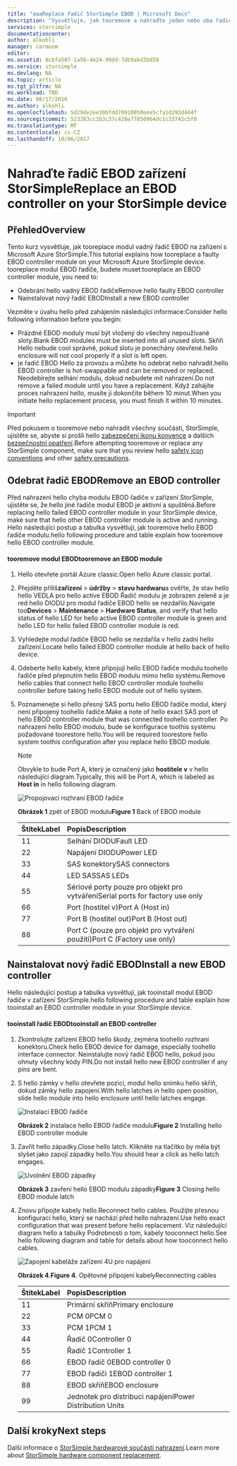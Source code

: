 ```yaml
---
title: "aaaReplace řadič StorSimple EBOD | Microsoft Docs"
description: "Vysvětluje, jak tooremove a nahraďte jeden nebo oba řadiče EBOD na zařízení StorSimple 8600."
services: storsimple
documentationcenter: 
author: alkohli
manager: carmonm
editor: 
ms.assetid: 8cbfa507-1a56-4e24-99dd-7db9abd3b850
ms.service: storsimple
ms.devlang: NA
ms.topic: article
ms.tgt_pltfrm: NA
ms.workload: TBD
ms.date: 08/17/2016
ms.author: alkohli
ms.openlocfilehash: 5d29de2ee30bfdd70910050eee5cfa1d293d444f
ms.sourcegitcommit: 523283cc1b3c37c428e77850964dc1c33742c5f0
ms.translationtype: MT
ms.contentlocale: cs-CZ
ms.lasthandoff: 10/06/2017
---
```

# <a name="replace-an-ebod-controller-on-your-storsimple-device"></a><span data-ttu-id="42487-103">Nahraďte řadič EBOD zařízení StorSimple</span><span class="sxs-lookup"><span data-stu-id="42487-103">Replace an EBOD controller on your StorSimple device</span></span>
## <a name="overview"></a><span data-ttu-id="42487-104">Přehled</span><span class="sxs-lookup"><span data-stu-id="42487-104">Overview</span></span>
<span data-ttu-id="42487-105">Tento kurz vysvětluje, jak tooreplace modul vadný řadič EBOD na zařízení s Microsoft Azure StorSimple.</span><span class="sxs-lookup"><span data-stu-id="42487-105">This tutorial explains how tooreplace a faulty EBOD controller module on your Microsoft Azure StorSimple device.</span></span> <span data-ttu-id="42487-106">tooreplace modul EBOD řadiče, budete muset:</span><span class="sxs-lookup"><span data-stu-id="42487-106">tooreplace an EBOD controller module, you need to:</span></span>

* <span data-ttu-id="42487-107">Odebrání hello vadný EBOD řadiče</span><span class="sxs-lookup"><span data-stu-id="42487-107">Remove hello faulty EBOD controller</span></span>
* <span data-ttu-id="42487-108">Nainstalovat nový řadič EBOD</span><span class="sxs-lookup"><span data-stu-id="42487-108">Install a new EBOD controller</span></span>

<span data-ttu-id="42487-109">Vezměte v úvahu hello před zahájením následující informace:</span><span class="sxs-lookup"><span data-stu-id="42487-109">Consider hello following information before you begin:</span></span>

* <span data-ttu-id="42487-110">Prázdné EBOD moduly musí být vložený do všechny nepoužívané sloty.</span><span class="sxs-lookup"><span data-stu-id="42487-110">Blank EBOD modules must be inserted into all unused slots.</span></span> <span data-ttu-id="42487-111">Skříň Hello nebude cool správně, pokud slotu je ponechány otevřené.</span><span class="sxs-lookup"><span data-stu-id="42487-111">hello enclosure will not cool properly if a slot is left open.</span></span>
* <span data-ttu-id="42487-112">je řadič EBOD Hello za provozu a můžete ho odebrat nebo nahradit.</span><span class="sxs-lookup"><span data-stu-id="42487-112">hello EBOD controller is hot-swappable and can be removed or replaced.</span></span> <span data-ttu-id="42487-113">Neodebírejte selhání modulu, dokud nebudete mít nahrazení.</span><span class="sxs-lookup"><span data-stu-id="42487-113">Do not remove a failed module until you have a replacement.</span></span> <span data-ttu-id="42487-114">Když zahájíte proces nahrazení hello, musíte ji dokončíte během 10 minut.</span><span class="sxs-lookup"><span data-stu-id="42487-114">When you initiate hello replacement process, you must finish it within 10 minutes.</span></span>

> [!IMPORTANT]
> <span data-ttu-id="42487-115">Před pokusem o tooremove nebo nahradit všechny součásti, StorSimple, ujistěte se, abyste si prošli hello [zabezpečení ikonu konvence](storsimple-safety.md#safety-icon-conventions) a dalších [bezpečnostní opatření](storsimple-safety.md).</span><span class="sxs-lookup"><span data-stu-id="42487-115">Before attempting tooremove or replace any StorSimple component, make sure that you review hello [safety icon conventions](storsimple-safety.md#safety-icon-conventions) and other [safety precautions](storsimple-safety.md).</span></span>
> 
> 

## <a name="remove-an-ebod-controller"></a><span data-ttu-id="42487-116">Odebrat řadič EBOD</span><span class="sxs-lookup"><span data-stu-id="42487-116">Remove an EBOD controller</span></span>
<span data-ttu-id="42487-117">Před nahrazení hello chyba modulu EBOD řadiče v zařízení StorSimple, ujistěte se, že hello jiné řadiče modul EBOD je aktivní a spuštěná.</span><span class="sxs-lookup"><span data-stu-id="42487-117">Before replacing hello failed EBOD controller module in your StorSimple device, make sure that hello other EBOD controller module is active and running.</span></span> <span data-ttu-id="42487-118">Hello následující postup a tabulka vysvětlují, jak tooremove hello EBOD řadiče modulu.</span><span class="sxs-lookup"><span data-stu-id="42487-118">hello following procedure and table explain how tooremove hello EBOD controller module.</span></span>

#### <a name="tooremove-an-ebod-module"></a><span data-ttu-id="42487-119">tooremove modul EBOD</span><span class="sxs-lookup"><span data-stu-id="42487-119">tooremove an EBOD module</span></span>
1. <span data-ttu-id="42487-120">Hello otevřete portál Azure classic.</span><span class="sxs-lookup"><span data-stu-id="42487-120">Open hello Azure classic portal.</span></span>
2. <span data-ttu-id="42487-121">Přejděte příliš**zařízení** > **údržby** > **stavu hardwaru**a ověřte, že stav hello hello VEDLA pro hello active EBOD Řadič modulu je zobrazen zeleně a je red hello DIODU pro modul řadiče EBOD hello se nezdařilo.</span><span class="sxs-lookup"><span data-stu-id="42487-121">Navigate too**Devices** > **Maintenance** > **Hardware Status**, and verify that hello status of hello LED for hello active EBOD controller module is green and hello LED for hello failed EBOD controller module is red.</span></span>
3. <span data-ttu-id="42487-122">Vyhledejte modul řadiče EBOD hello se nezdařila v hello zadní hello zařízení.</span><span class="sxs-lookup"><span data-stu-id="42487-122">Locate hello failed EBOD controller module at hello back of hello device.</span></span>
4. <span data-ttu-id="42487-123">Odeberte hello kabely, které připojují hello EBOD řadiče modulu toohello řadiče před přepnutím hello EBOD modulu mimo hello systému.</span><span class="sxs-lookup"><span data-stu-id="42487-123">Remove hello cables that connect hello EBOD controller module toohello controller before taking hello EBOD module out of hello system.</span></span>
5. <span data-ttu-id="42487-124">Poznamenejte si hello přesný SAS portu hello EBOD řadiče modul, který není připojený toohello řadiče.</span><span class="sxs-lookup"><span data-stu-id="42487-124">Make a note of hello exact SAS port of hello EBOD controller module that was connected toohello controller.</span></span> <span data-ttu-id="42487-125">Po nahrazení hello EBOD modulu, bude se konfigurace toothis systému požadované toorestore hello.</span><span class="sxs-lookup"><span data-stu-id="42487-125">You will be required toorestore hello system toothis configuration after you replace hello EBOD module.</span></span> 
   
   > [!NOTE]
   > <span data-ttu-id="42487-126">Obvykle to bude Port A, který je označený jako **hostitele v** v hello následující diagram.</span><span class="sxs-lookup"><span data-stu-id="42487-126">Typically, this will be Port A, which is labeled as **Host in** in hello following diagram.</span></span>
   > 
   > 
   
    ![Propojovací rozhraní EBOD řadiče](./media/storsimple-ebod-controller-replacement/IC741049.png)
   
     <span data-ttu-id="42487-128">**Obrázek 1** zpět of EBOD modulu</span><span class="sxs-lookup"><span data-stu-id="42487-128">**Figure 1** Back of EBOD module</span></span>
   
   | <span data-ttu-id="42487-129">Štítek</span><span class="sxs-lookup"><span data-stu-id="42487-129">Label</span></span> | <span data-ttu-id="42487-130">Popis</span><span class="sxs-lookup"><span data-stu-id="42487-130">Description</span></span> |
   |:--- |:--- |
   | <span data-ttu-id="42487-131">1</span><span class="sxs-lookup"><span data-stu-id="42487-131">1</span></span> |<span data-ttu-id="42487-132">Selhání DIODU</span><span class="sxs-lookup"><span data-stu-id="42487-132">Fault LED</span></span> |
   | <span data-ttu-id="42487-133">2</span><span class="sxs-lookup"><span data-stu-id="42487-133">2</span></span> |<span data-ttu-id="42487-134">Napájení DIODU</span><span class="sxs-lookup"><span data-stu-id="42487-134">Power LED</span></span> |
   | <span data-ttu-id="42487-135">3</span><span class="sxs-lookup"><span data-stu-id="42487-135">3</span></span> |<span data-ttu-id="42487-136">SAS konektory</span><span class="sxs-lookup"><span data-stu-id="42487-136">SAS connectors</span></span> |
   | <span data-ttu-id="42487-137">4</span><span class="sxs-lookup"><span data-stu-id="42487-137">4</span></span> |<span data-ttu-id="42487-138">LED SAS</span><span class="sxs-lookup"><span data-stu-id="42487-138">SAS LEDs</span></span> |
   | <span data-ttu-id="42487-139">5</span><span class="sxs-lookup"><span data-stu-id="42487-139">5</span></span> |<span data-ttu-id="42487-140">Sériové porty pouze pro objekt pro vytváření</span><span class="sxs-lookup"><span data-stu-id="42487-140">Serial ports for factory use only</span></span> |
   | <span data-ttu-id="42487-141">6</span><span class="sxs-lookup"><span data-stu-id="42487-141">6</span></span> |<span data-ttu-id="42487-142">Port (hostitel v)</span><span class="sxs-lookup"><span data-stu-id="42487-142">Port A (Host in)</span></span> |
   | <span data-ttu-id="42487-143">7</span><span class="sxs-lookup"><span data-stu-id="42487-143">7</span></span> |<span data-ttu-id="42487-144">Port B (hostitel out)</span><span class="sxs-lookup"><span data-stu-id="42487-144">Port B (Host out)</span></span> |
   | <span data-ttu-id="42487-145">8</span><span class="sxs-lookup"><span data-stu-id="42487-145">8</span></span> |<span data-ttu-id="42487-146">Port C (pouze pro objekt pro vytváření použití)</span><span class="sxs-lookup"><span data-stu-id="42487-146">Port C (Factory use only)</span></span> |

## <a name="install-a-new-ebod-controller"></a><span data-ttu-id="42487-147">Nainstalovat nový řadič EBOD</span><span class="sxs-lookup"><span data-stu-id="42487-147">Install a new EBOD controller</span></span>
<span data-ttu-id="42487-148">Hello následující postup a tabulka vysvětlují, jak tooinstall modul EBOD řadiče v zařízení StorSimple.</span><span class="sxs-lookup"><span data-stu-id="42487-148">hello following procedure and table explain how tooinstall an EBOD controller module in your StorSimple device.</span></span>

#### <a name="tooinstall-an-ebod-controller"></a><span data-ttu-id="42487-149">tooinstall řadič EBOD</span><span class="sxs-lookup"><span data-stu-id="42487-149">tooinstall an EBOD controller</span></span>
1. <span data-ttu-id="42487-150">Zkontrolujte zařízení EBOD hello škody, zejména toohello rozhraní konektoru.</span><span class="sxs-lookup"><span data-stu-id="42487-150">Check hello EBOD device for damage, especially toohello interface connector.</span></span> <span data-ttu-id="42487-151">Neinstalujte nový řadič EBOD hello, pokud jsou ohnuty všechny kódy PIN.</span><span class="sxs-lookup"><span data-stu-id="42487-151">Do not install hello new EBOD controller if any pins are bent.</span></span>
2. <span data-ttu-id="42487-152">S hello zámky v hello otevřete pozici, modul hello snímku hello skříň, dokud zámky hello zapojení.</span><span class="sxs-lookup"><span data-stu-id="42487-152">With hello latches in hello open position, slide hello module into hello enclosure until hello latches engage.</span></span>
   
    ![Instalaci EBOD řadiče](./media/storsimple-ebod-controller-replacement/IC741050.png)
   
    <span data-ttu-id="42487-154">**Obrázek 2** instalace hello EBOD řadiče modulu</span><span class="sxs-lookup"><span data-stu-id="42487-154">**Figure 2**  Installing hello EBOD controller module</span></span>
3. <span data-ttu-id="42487-155">Zavřít hello západky.</span><span class="sxs-lookup"><span data-stu-id="42487-155">Close hello latch.</span></span> <span data-ttu-id="42487-156">Klikněte na tlačítko by měla být slyšet jako zapojí západky hello.</span><span class="sxs-lookup"><span data-stu-id="42487-156">You should hear a click as hello latch engages.</span></span>
   
    ![Uvolnění EBOD západky](./media/storsimple-ebod-controller-replacement/IC741047.png)
   
    <span data-ttu-id="42487-158">**Obrázek 3** zavření hello EBOD modulu západky</span><span class="sxs-lookup"><span data-stu-id="42487-158">**Figure 3**  Closing hello EBOD module latch</span></span>
4. <span data-ttu-id="42487-159">Znovu připojte kabely hello.</span><span class="sxs-lookup"><span data-stu-id="42487-159">Reconnect hello cables.</span></span> <span data-ttu-id="42487-160">Použijte přesnou konfiguraci hello, který se nachází před hello nahrazení.</span><span class="sxs-lookup"><span data-stu-id="42487-160">Use hello exact configuration that was present before hello replacement.</span></span> <span data-ttu-id="42487-161">Viz následující diagram hello a tabulky Podrobnosti o tom, kabely tooconnect hello.</span><span class="sxs-lookup"><span data-stu-id="42487-161">See hello following diagram and table for details about how tooconnect hello cables.</span></span>
   
    ![Zapojení kabeláže zařízení 4U pro napájení](./media/storsimple-ebod-controller-replacement/IC770723.png)
   
    <span data-ttu-id="42487-163">**Obrázek 4**.</span><span class="sxs-lookup"><span data-stu-id="42487-163">**Figure 4**.</span></span> <span data-ttu-id="42487-164">Opětovné připojení kabely</span><span class="sxs-lookup"><span data-stu-id="42487-164">Reconnecting cables</span></span>
   
   | <span data-ttu-id="42487-165">Štítek</span><span class="sxs-lookup"><span data-stu-id="42487-165">Label</span></span> | <span data-ttu-id="42487-166">Popis</span><span class="sxs-lookup"><span data-stu-id="42487-166">Description</span></span> |
   |:--- |:--- |
   | <span data-ttu-id="42487-167">1</span><span class="sxs-lookup"><span data-stu-id="42487-167">1</span></span> |<span data-ttu-id="42487-168">Primární skříň</span><span class="sxs-lookup"><span data-stu-id="42487-168">Primary enclosure</span></span> |
   | <span data-ttu-id="42487-169">2</span><span class="sxs-lookup"><span data-stu-id="42487-169">2</span></span> |<span data-ttu-id="42487-170">PCM 0</span><span class="sxs-lookup"><span data-stu-id="42487-170">PCM 0</span></span> |
   | <span data-ttu-id="42487-171">3</span><span class="sxs-lookup"><span data-stu-id="42487-171">3</span></span> |<span data-ttu-id="42487-172">PCM 1</span><span class="sxs-lookup"><span data-stu-id="42487-172">PCM 1</span></span> |
   | <span data-ttu-id="42487-173">4</span><span class="sxs-lookup"><span data-stu-id="42487-173">4</span></span> |<span data-ttu-id="42487-174">Řadič 0</span><span class="sxs-lookup"><span data-stu-id="42487-174">Controller 0</span></span> |
   | <span data-ttu-id="42487-175">5</span><span class="sxs-lookup"><span data-stu-id="42487-175">5</span></span> |<span data-ttu-id="42487-176">Řadič 1</span><span class="sxs-lookup"><span data-stu-id="42487-176">Controller 1</span></span> |
   | <span data-ttu-id="42487-177">6</span><span class="sxs-lookup"><span data-stu-id="42487-177">6</span></span> |<span data-ttu-id="42487-178">EBOD řadič 0</span><span class="sxs-lookup"><span data-stu-id="42487-178">EBOD controller 0</span></span> |
   | <span data-ttu-id="42487-179">7</span><span class="sxs-lookup"><span data-stu-id="42487-179">7</span></span> |<span data-ttu-id="42487-180">EBOD řadiči 1</span><span class="sxs-lookup"><span data-stu-id="42487-180">EBOD controller 1</span></span> |
   | <span data-ttu-id="42487-181">8</span><span class="sxs-lookup"><span data-stu-id="42487-181">8</span></span> |<span data-ttu-id="42487-182">EBOD skříň</span><span class="sxs-lookup"><span data-stu-id="42487-182">EBOD enclosure</span></span> |
   | <span data-ttu-id="42487-183">9</span><span class="sxs-lookup"><span data-stu-id="42487-183">9</span></span> |<span data-ttu-id="42487-184">Jednotek pro distribuci napájení</span><span class="sxs-lookup"><span data-stu-id="42487-184">Power Distribution Units</span></span> |

## <a name="next-steps"></a><span data-ttu-id="42487-185">Další kroky</span><span class="sxs-lookup"><span data-stu-id="42487-185">Next steps</span></span>
<span data-ttu-id="42487-186">Další informace o [StorSimple hardwarové součásti nahrazení](storsimple-hardware-component-replacement.md).</span><span class="sxs-lookup"><span data-stu-id="42487-186">Learn more about [StorSimple hardware component replacement](storsimple-hardware-component-replacement.md).</span></span>

